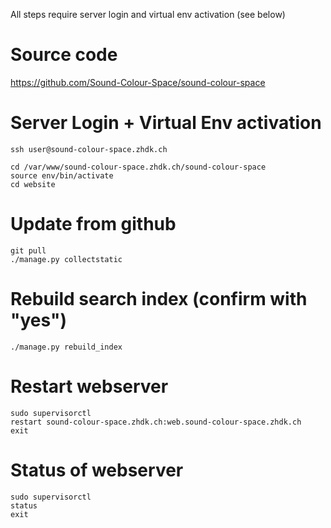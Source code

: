 All steps require server login and virtual env activation (see below)

# Source code

https://github.com/Sound-Colour-Space/sound-colour-space

# Server Login + Virtual Env activation

    ssh user@sound-colour-space.zhdk.ch
    
    cd /var/www/sound-colour-space.zhdk.ch/sound-colour-space
    source env/bin/activate
    cd website
    
# Update from github
    git pull
    ./manage.py collectstatic

# Rebuild search index (confirm with "yes")
    ./manage.py rebuild_index
    
# Restart webserver
    sudo supervisorctl
    restart sound-colour-space.zhdk.ch:web.sound-colour-space.zhdk.ch
    exit
    
# Status of webserver
    sudo supervisorctl
    status
    exit
    
 
    

